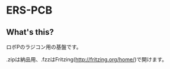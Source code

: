 # ERS-PCB

## What's this?
ロボPのラジコン用の基盤です。

.zipは納品用、.fzzはFritzing(<http://fritzing.org/home/>)で開けます。
